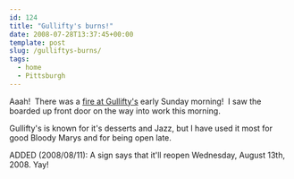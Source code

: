 ```yaml
---
id: 124
title: "Gullifty's burns!"
date: 2008-07-28T13:37:45+00:00
template: post
slug: /gulliftys-burns/
tags:
  - home
  - Pittsburgh
---
```


Aaah!  There was a
[fire at Gullifty's](http://news.google.com/news?hl=en&client=firefox-a&rls=org.mozilla%3Aen-US%3Aofficial&hs=SLr&resnum=0&tab=wn&ie=UTF-8&ncl=1230793040)
early Sunday morning!  I saw the boarded up front door on the way into work this
morning.

Gullifty's is known for it's desserts and Jazz, but I have used it most for good
Bloody Marys and for being open late.

ADDED (2008/08/11): A sign says that it'll reopen Wednesday, August 13th, 2008.
Yay!

